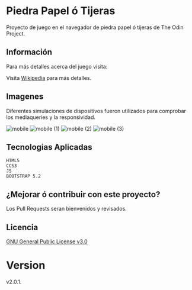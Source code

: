 # Piedra Papel ó Tijeras

Proyecto de juego en el navegador de piedra papel ó tijeras de The Odin Project.

## Información

Para más detalles acerca del juego visita:

Visita [Wikipedia](https://en.wikipedia.org/wiki/Rock_paper_scissors) para más detalles.

## Imagenes
Diferentes simulaciones de dispositivos fueron utilizados para comprobar los mediaqueries y la responsividad. 

![mobile](https://user-images.githubusercontent.com/48032098/218287466-ee5f806f-48bb-4e6b-b118-df2125630dc0.png)
![mobile (1)](https://user-images.githubusercontent.com/48032098/218287469-58d55d2d-7168-4ef3-89b3-51a74f337501.png)
![mobile (2)](https://user-images.githubusercontent.com/48032098/218287473-166cfe57-453d-462f-8e98-b668b9231250.png)
![mobile (3)](https://user-images.githubusercontent.com/48032098/218287477-1024fdc0-d6e3-4e14-916d-3361cfe57159.png)



## Tecnologias Aplicadas

```
HTML5
CCS3
JS
BOOTSTRAP 5.2
```

## ¿Mejorar ó contribuir con este proyecto?

Los Pull Requests seran bienvenidos y revisados.


## Licencia

[GNU General Public License v3.0](https://www.gnu.org/licenses/gpl-3.0.html)

# Version

v2.0.1.
